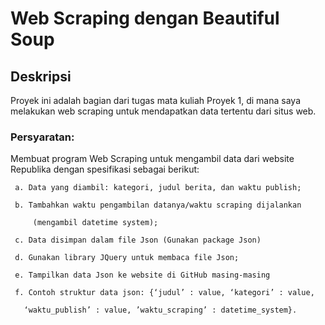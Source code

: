# Web Scraping dengan Beautiful Soup

## Deskripsi
Proyek ini adalah bagian dari tugas mata kuliah Proyek 1, di mana saya melakukan web scraping untuk mendapatkan data tertentu dari situs web. 

### Persyaratan: 
Membuat program Web Scraping untuk mengambil data dari website Republika dengan spesifikasi sebagai berikut: 

     a. Data yang diambil: kategori, judul berita, dan waktu publish; 

     b. Tambahkan waktu pengambilan datanya/waktu scraping dijalankan      

         (mengambil datetime system); 

     c. Data disimpan dalam file Json (Gunakan package Json) 

     d. Gunakan library JQuery untuk membaca file Json; 

     e. Tampilkan data Json ke website di GitHub masing-masing  

     f. Contoh struktur data json: {‘judul’ : value, ‘kategori’ : value, 

       ‘waktu_publish’ : value, ’waktu_scraping’ : datetime_system}.
